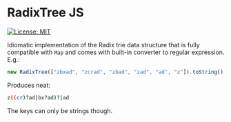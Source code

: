 RadixTree JS
============

[![License: MIT](https://img.shields.io/badge/License-MIT-green.svg)](https://opensource.org/licenses/MIT)

Idiomatic implementation of the Radix trie data structure that is
fully compatible with `Map` and comes with built-in converter
to regular expression. E.g.:

```js
new RadixTree(["zbxad", "zcrad", "zbad", "zad", "ad", "z"]).toString()
```

Produces neat:

```bash
z((cr)?ad|bx?ad)?|ad
```

The keys can only be strings though.
